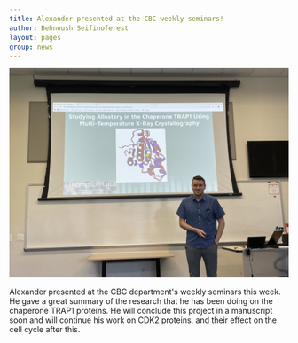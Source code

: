 ```yaml
---
title: Alexander presented at the CBC weekly seminars! 
author: Behnoush Seifinoferest 
layout: pages
group: news
---
```

<span class="image fit"><img src="/images/2023-04-26-Alexander-CBC-seminar.jpg" alt="" class="img-responsive"></span>

Alexander presented at the CBC department's weekly seminars this week. He gave a great summary of the research that he has been doing on the chaperone TRAP1 proteins. He will conclude this project in a manuscript soon and will continue his work on CDK2 proteins, and their effect on the cell cycle after this. 